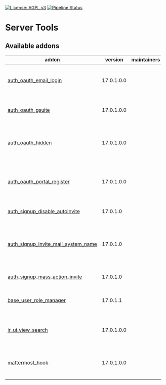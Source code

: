 [![License: AGPL v3](https://img.shields.io/badge/License-AGPL%20v3-blue.svg)](https://www.gnu.org/licenses/agpl-3.0)
[![Pipeline Status](https://gitlab.com/tawasta/odoo/server-tools/badges/17.0-dev/pipeline.svg)](https://gitlab.com/tawasta/odoo/server-tools/-/pipelines/)

Server Tools
============

[//]: # (addons)

Available addons
----------------
addon | version | maintainers | summary
--- | --- | --- | ---
[auth_oauth_email_login](auth_oauth_email_login/) | 17.0.1.0.0 |  | Find correct user with email when logging in with oAuth2
[auth_oauth_gsuite](auth_oauth_gsuite/) | 17.0.1.0.0 |  | Adds Google G Suite specific options
[auth_oauth_hidden](auth_oauth_hidden/) | 17.0.1.0.0 |  | Adds a parameter for OAuth providers to allow hiding them
[auth_oauth_portal_register](auth_oauth_portal_register/) | 17.0.1.0.0 |  | Enables registering with OAuth without opening signup
[auth_signup_disable_autoinvite](auth_signup_disable_autoinvite/) | 17.0.1.0 |  | Disable signup auto invite
[auth_signup_invite_mail_system_name](auth_signup_invite_mail_system_name/) | 17.0.1.0 |  | Adds field to res.company to define system name. Changes invite mail.
[auth_signup_mass_action_invite](auth_signup_mass_action_invite/) | 17.0.1.0 |  | Send invite mail with mass action
[base_user_role_manager](base_user_role_manager/) | 17.0.1.1 |  | Allow user to manage users and their roles
[ir_ui_view_search](ir_ui_view_search/) | 17.0.1.0.0 |  | Ability to search ir_ui_view by external id and module
[mattermost_hook](mattermost_hook/) | 17.0.1.0.0 |  | Adds possible to use Mattermost hooks

[//]: # (end addons)
